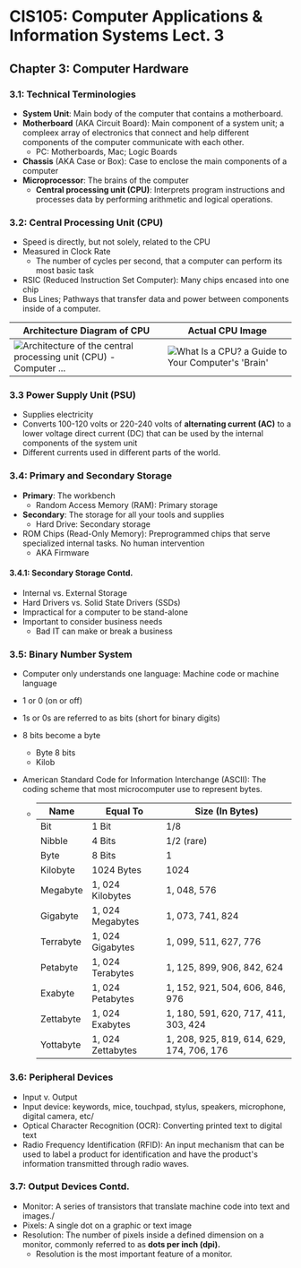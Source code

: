 # CIS105: Computer Applications & Information Systems Lect. 3

## Chapter 3: Computer Hardware

### 3.1: Technical Terminologies

-   **System Unit**: Main body of the computer that contains a motherboard.
-   **Motherboard** (AKA Circuit Board): Main component of a system unit; a compleex array of electronics that connect and help different components of the computer communicate with each other.
    -   PC: Motherboards, Mac; Logic Boards
-   **Chassis** (AKA Case or Box): Case to enclose the main components of a computer
-   **Microprocessor**: The brains of the computer
    -   **Central processing unit (CPU)**: Interprets program instructions and processes data by performing arithmetic and logical operations.

### 3.2: Central Processing Unit (CPU)

-   Speed is directly, but not solely, related to the CPU
-   Measured in Clock Rate
    -   The number of cycles per second, that a computer can perform its most basic task
-   RSIC (Reduced Instruction Set Computer): Many chips encased into one chip
-   Bus Lines; Pathways that transfer data and power between components inside of a computer.

| Architecture Diagram of CPU                                                                                                      | Actual CPU Image                                                                                               |
| -------------------------------------------------------------------------------------------------------------------------------- | -------------------------------------------------------------------------------------------------------------- |
| ![Architecture of the central processing unit (CPU) - Computer ...](https://computersciencewiki.org/images/1/1a/Cpu_diagram.png) | ![What Is a CPU? a Guide to Your Computer's 'Brain'](https://i.insider.com/60402d8eb46d720018b04c1f?width=700) |

### 3.3 Power Supply Unit (PSU)

-   Supplies electricity
-   Converts 100-120 volts or 220-240 volts of **alternating current (AC)** to a lower voltage direct current (DC) that can be used by the internal components of the system unit
-   Different currents used in different parts of the world.

### 3.4: Primary and Secondary Storage

-   **Primary**: The workbench
    -   Random Access Memory (RAM): Primary storage
-   **Secondary**: The storage for all your tools and supplies
    -   Hard Drive: Secondary storage
-   ROM Chips (Read-Only Memory): Preprogrammed chips that serve specialized internal tasks. No human intervention
    -   AKA Firmware

#### 3.4.1: Secondary Storage Contd.

-   Internal vs. External Storage
-   Hard Drivers vs. Solid State Drivers (SSDs)
-   Impractical for a computer to be stand-alone
-   Important to consider business needs
    -   Bad IT can make or break a business

### 3.5: Binary Number System

-   Computer only understands one language: Machine code or machine language

-   1 or 0 (on or off)

-   1s or 0s are referred to as bits (short for binary digits)

-   8 bits become a byte

    -   Byte 8 bits
    -   Kilob

-   American Standard Code for Information Interchange (ASCII): The coding scheme that most microcomputer use to represent bytes.

    -   | Name      | Equal To          | Size (In Bytes)                           |
        | --------- | ----------------- | ----------------------------------------- |
        | Bit       | 1 Bit             | 1/8                                       |
        | Nibble    | 4 Bits            | 1/2 (rare)                                |
        | Byte      | 8 Bits            | 1                                         |
        | Kilobyte  | 1024 Bytes        | 1024                                      |
        | Megabyte  | 1, 024 Kilobytes  | 1, 048, 576                               |
        | Gigabyte  | 1, 024 Megabytes  | 1, 073, 741, 824                          |
        | Terrabyte | 1, 024 Gigabytes  | 1, 099, 511, 627, 776                     |
        | Petabyte  | 1, 024 Terabytes  | 1, 125, 899, 906, 842, 624                |
        | Exabyte   | 1, 024 Petabytes  | 1, 152, 921, 504, 606, 846, 976           |
        | Zettabyte | 1, 024 Exabytes   | 1, 180, 591, 620, 717, 411, 303, 424      |
        | Yottabyte | 1, 024 Zettabytes | 1, 208, 925, 819, 614, 629, 174, 706, 176 |

### 3.6: Peripheral Devices

-   Input v. Output
-   Input device: keywords, mice, touchpad, stylus, speakers, microphone, digital camera, etc/
-   Optical Character Recognition (OCR): Converting printed text to digital text
-   Radio Frequency Identification (RFID): An input mechanism that can be used to label a product for identification and have the product's information transmitted through radio waves.

### 3.7: Output Devices Contd.

-   Monitor: A series of transistors that translate machine code into text and images./
-   Pixels: A single dot on a graphic or text image
-   Resolution: The number of pixels inside a defined dimension on a monitor, commonly referred to as **dots per inch (dpi).**
    -   Resolution is the most important feature of a monitor.
